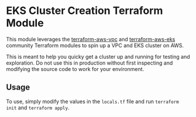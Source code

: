 # EKS Cluster Creation Terraform Module

This module leverages the [terraform-aws-vpc](https://github.com/terraform-aws-modules/terraform-aws-vpc) and [terraform-aws-eks](https://github.com/terraform-aws-modules/terraform-aws-eks) community Terraform modules to spin up a VPC and EKS cluster on AWS.

This is meant to help you quicky get a cluster up and running for testing and exploration. Do not use this in production without first inspecting and modifying the source code to work for your environment.

## Usage

To use, simply modify the values in the `locals.tf` file and run `terraform init` and `terraform apply`.
